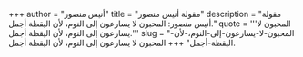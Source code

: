+++
author = "أنيس منصور"
title = "مقولة أنيس منصور"
description = "مقولة أنيس منصور: المحبون لا يسارعون إلى النوم، لأن اليقظة أجمل."
quote = '''المحبون لا يسارعون إلى النوم، لأن اليقظة أجمل.'''
slug = "المحبون-لا-يسارعون-إلى-النوم،-لأن-اليقظة-أجمل"
+++
المحبون لا يسارعون إلى النوم، لأن اليقظة أجمل.
